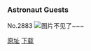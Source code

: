 ### Astronaut Guests
No.2883
![图片不见了~~~](https://imgs.xkcd.com/comics/astronaut_guests.png)

[原址](https://xkcd.com//2883) [下载](https://imgs.xkcd.com/comics/astronaut_guests.png)

